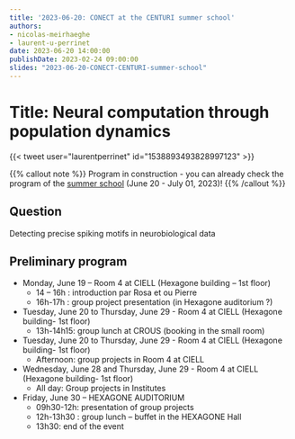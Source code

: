 ```yaml
---
title: '2023-06-20: CONECT at the CENTURI summer school'
authors:
- nicolas-meirhaeghe
- laurent-u-perrinet
date: 2023-06-20 14:00:00
publishDate: 2023-02-24 09:00:00
slides: "2023-06-20-CONECT-CENTURI-summer-school"
---
```


# Title: Neural computation through population dynamics

{{< tweet user="laurentperrinet" id="1538893493828997123" >}}

{{% callout note %}}
Program in construction - you can already check the program of the [summer school](https://centuri-livingsystems.org/centuri-summer-school-2023/) (June 20 - July 01, 2023)!
{{% /callout %}}

## Question

Detecting precise spiking motifs in neurobiological data

## Preliminary program

* Monday, June 19 – Room 4 at CIELL (Hexagone building – 1st floor)
  * 14 – 16h : introduction par Rosa et ou Pierre 
  * 16h-17h : group project presentation (in Hexagone auditorium ?) 
* Tuesday, June 20 to Thursday, June 29 - Room 4 at CIELL (Hexagone building- 1st floor)
  * 13h-14h15: group lunch at CROUS (booking in the small room)
* Tuesday, June 20 to Thursday, June 29 - Room 4 at CIELL (Hexagone building- 1st floor)
  * Afternoon: group projects in  Room 4 at CIELL
* Wednesday, June 28 and Thursday, June 29 -  Room 4 at CIELL (Hexagone building- 1st floor)
  * All day: Group projects in Institutes
* Friday, June 30 – HEXAGONE AUDITORIUM
  * 09h30-12h: presentation of group projects
  * 12h-13h30 : group lunch – buffet in the HEXAGONE Hall
  * 13h30: end of the event

